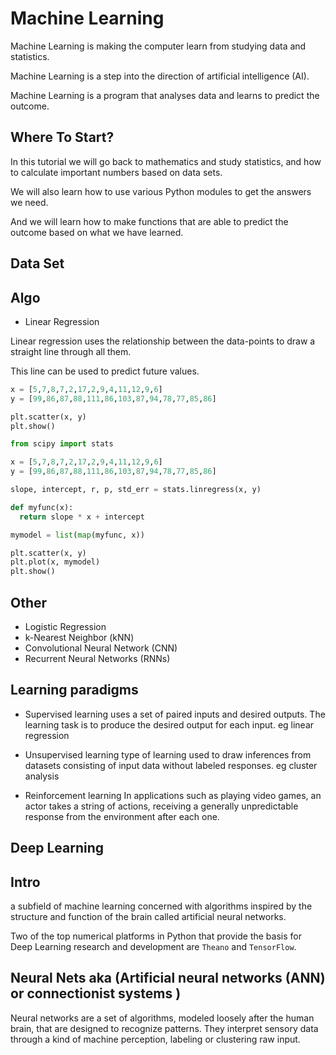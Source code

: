 # Machine Learning

Machine Learning is making the computer learn from studying data and statistics.

Machine Learning is a step into the direction of artificial intelligence (AI).

Machine Learning is a program that analyses data and learns to predict the outcome.


## Where To Start?
In this tutorial we will go back to mathematics and study statistics, and how to calculate important numbers based on data sets.

We will also learn how to use various Python modules to get the answers we need.

And we will learn how to make functions that are able to predict the outcome based on what we have learned.



## Data Set


## Algo


- Linear Regression

Linear regression uses the relationship between the data-points to draw a straight line through all them.

This line can be used to predict future values.



```py
x = [5,7,8,7,2,17,2,9,4,11,12,9,6]
y = [99,86,87,88,111,86,103,87,94,78,77,85,86]

plt.scatter(x, y)
plt.show()
```

```py
from scipy import stats

x = [5,7,8,7,2,17,2,9,4,11,12,9,6]
y = [99,86,87,88,111,86,103,87,94,78,77,85,86]

slope, intercept, r, p, std_err = stats.linregress(x, y)

def myfunc(x):
  return slope * x + intercept

mymodel = list(map(myfunc, x))

plt.scatter(x, y)
plt.plot(x, mymodel)
plt.show()
```

## Other
- Logistic Regression
- k-Nearest Neighbor (kNN)
- Convolutional Neural Network (CNN)
- Recurrent Neural Networks (RNNs)


## Learning paradigms


-  Supervised learning
uses a set of paired inputs and desired outputs. The learning task is to produce the desired output for each input.
eg linear regression

- Unsupervised learning
type of learning used to draw inferences from datasets consisting of input data without labeled responses.
eg cluster analysis

- Reinforcement learning
In applications such as playing video games, an actor takes a string of actions, receiving a generally unpredictable response from the environment after each one.

## Deep Learning

## Intro
a subfield of machine learning concerned with algorithms inspired by the structure and function of the brain called artificial neural networks.


Two of the top numerical platforms in Python that provide the basis for Deep Learning research and development are `Theano` and `TensorFlow`.

## Neural Nets aka (Artificial neural networks (ANN) or connectionist systems )

Neural networks are a set of algorithms, modeled loosely after the human brain, that are designed to recognize patterns. They interpret sensory data through a kind of machine perception, labeling or clustering raw input.
